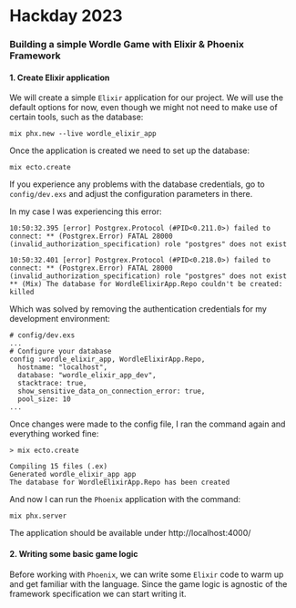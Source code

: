 # Hackday 2023

### Building a simple Wordle Game with Elixir & Phoenix Framework

#### 1. Create Elixir application

We will create a simple `Elixir` application for our project. We will use the default options for now, even though we might not need to make use of certain tools, such as the database:

```
mix phx.new --live wordle_elixir_app
```

Once the application is created we need to set up the database:

```
mix ecto.create
```

If you experience any problems with the database credentials, go to `config/dev.exs` and adjust the configuration parameters in there.

In my case I was experiencing this error:

```
10:50:32.395 [error] Postgrex.Protocol (#PID<0.211.0>) failed to connect: ** (Postgrex.Error) FATAL 28000 (invalid_authorization_specification) role "postgres" does not exist

10:50:32.401 [error] Postgrex.Protocol (#PID<0.218.0>) failed to connect: ** (Postgrex.Error) FATAL 28000 (invalid_authorization_specification) role "postgres" does not exist
** (Mix) The database for WordleElixirApp.Repo couldn't be created: killed
```

Which was solved by removing the authentication credentials for my development environment:

```
# config/dev.exs
...
# Configure your database
config :wordle_elixir_app, WordleElixirApp.Repo,
  hostname: "localhost",
  database: "wordle_elixir_app_dev",
  stacktrace: true,
  show_sensitive_data_on_connection_error: true,
  pool_size: 10
...
```

Once changes were made to the config file, I ran the command again and everything worked fine:

```
> mix ecto.create                                                        

Compiling 15 files (.ex)
Generated wordle_elixir_app app
The database for WordleElixirApp.Repo has been created
```

And now I can run the `Phoenix` application with the command:

```
mix phx.server
```

The application should be available under http://localhost:4000/

#### 2. Writing some basic game logic

Before working with `Phoenix`, we can write some `Elixir` code to warm up and get familiar with the language. Since the game logic is agnostic of the framework specification we can start writing it.